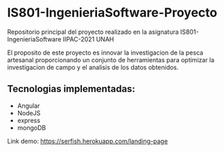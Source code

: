 # IS801-IngenieriaSoftware-Proyecto
Repositorio principal del proyecto realizado en la asignatura IS801-IngenieriaSoftware IIPAC-2021 UNAH

El proposito de este proyecto es innovar la investigacion de la pesca artesanal proporcionando un conjunto de herramientas para optimizar la investigacion de campo y el analisis de los datos obtenidos.

Tecnologias implementadas:
---
* Angular
* NodeJS
* express
* mongoDB

Link demo: https://serfish.herokuapp.com/landing-page
